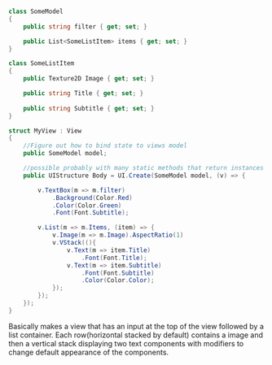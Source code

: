 ```csharp

class SomeModel
{
    public string filter { get; set; }

    public List<SomeListItem> items { get; set; }
}

class SomeListItem
{
    public Texture2D Image { get; set; }

    public string Title { get; set; }
    
    public string Subtitle { get; set; }
}

struct MyView : View
{
    //Figure out how to bind state to views model
    public SomeModel model;

    //possible probably with many static methods that return instances
    public UIStructure Body = UI.Create(SomeModel model, (v) => {

        v.TextBox(m => m.filter)
            .Background(Color.Red)
            .Color(Color.Green)
            .Font(Font.Subtitle);

        v.List(m => m.Items, (item) => {
            v.Image(m => m.Image).AspectRatio(1)
            v.VStack((){
                v.Text(m => item.Title)
                    .Font(Font.Title);
                v.Text(m => item.Subtitle)
                    .Font(Font.Subtitle)
                    .Color(Color.Color);
            });
        });
    });
}

```

Basically makes a view that has an input at the top of the view followed by a list container. 
Each row(horizontal stacked by default) contains a image and then a vertical stack displaying 
two text components with modifiers to change default appearance of the components.